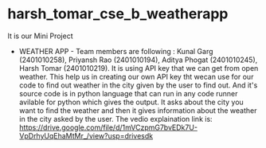 # harsh_tomar_cse_b_weatherapp
It is our Mini Project 
- WEATHER APP -
Team members are following :
Kunal Garg  (2401010258),
Priyansh Rao  (2401010194),
Aditya Phogat  (2401010245),
Harsh Tomar   (2401010219).
It is using API key that we can get from open weather. This help us in creating our own API key tht wecan use for our code to find out weather in the city given by the user to find out. And it's source code is in python language that can run in any code runner avilable for python which gives the output. It asks about the city you want to find the weather and then it gives information about the weather in the city asked by the user.
The vedio explaination link is:
https://drive.google.com/file/d/1mVCzpmG7bvEDk7U-VpDrhyUqEhaMtMr_/view?usp=drivesdk